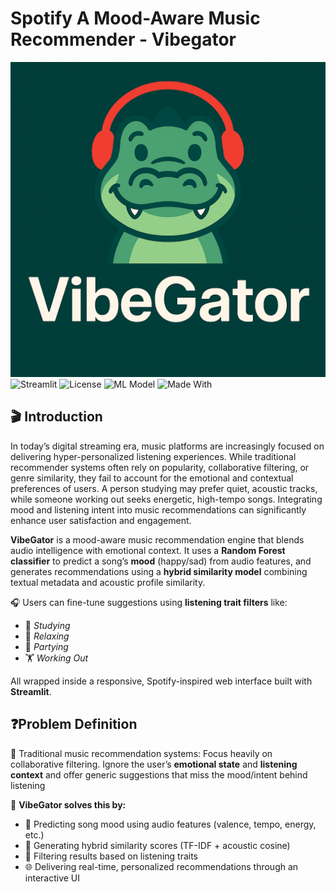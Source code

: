 # Spotify A Mood-Aware Music Recommender - Vibegator
![banner](vibegator_logo.png)
![Streamlit](https://img.shields.io/badge/Framework-Streamlit-ff4b4b?logo=streamlit&logoColor=white)
![License](https://img.shields.io/badge/License-MIT-green.svg)
![ML Model](https://img.shields.io/badge/Model-Random%20Forest-blue)
![Made With](https://img.shields.io/badge/Built%20with-Python%203.10-blue?logo=python)

## 🎬 Introduction
In today’s digital streaming era, music platforms are increasingly focused on delivering hyper-personalized listening experiences. While traditional recommender systems often rely on popularity, collaborative filtering, or genre similarity, they fail to account for the emotional and contextual preferences of users. A person studying may prefer quiet, acoustic tracks, while someone working out seeks energetic, high-tempo songs. Integrating mood and listening intent into music recommendations can significantly enhance user satisfaction and engagement.

**VibeGator** is a mood-aware music recommendation engine that blends audio intelligence with emotional context. It uses a **Random Forest classifier** to predict a song’s **mood** (happy/sad) from audio features, and generates recommendations using a **hybrid similarity model** combining textual metadata and acoustic profile similarity.

🎧 Users can fine-tune suggestions using **listening trait filters** like:
- 🎯 *Studying*
- 🧘 *Relaxing*
- 💃 *Partying*
- 🏋️ *Working Out*

All wrapped inside a responsive, Spotify-inspired web interface built with **Streamlit**.

## ❓Problem Definition
🎯 Traditional music recommendation systems: Focus heavily on collaborative filtering. Ignore the user’s **emotional state** and **listening context** and offer generic suggestions that miss the mood/intent behind listening

🚀 **VibeGator solves this by:**
- 🧠 Predicting song mood using audio features (valence, tempo, energy, etc.)
- 🎵 Generating hybrid similarity scores (TF-IDF + acoustic cosine)
- 🧩 Filtering results based on listening traits
- 🌐 Delivering real-time, personalized recommendations through an interactive UI





